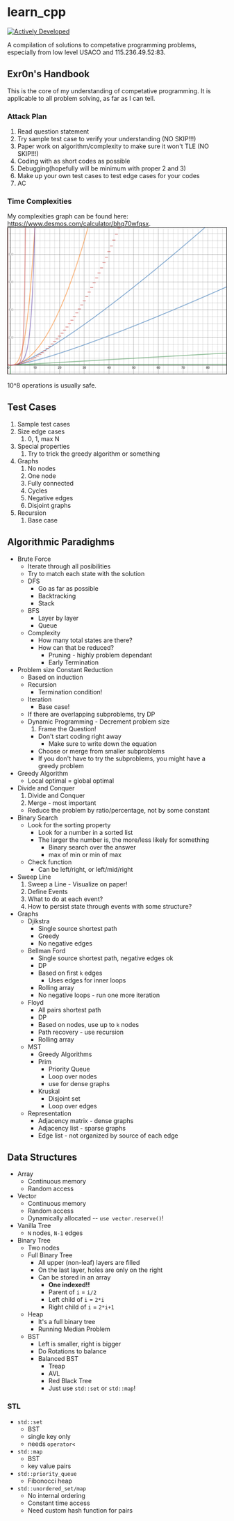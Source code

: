 # learn_cpp

[![Actively Developed](https://img.shields.io/badge/Maintenance%20Level-Actively%20Developed-brightgreen.svg)](https://gist.github.com/cheerfulstoic/d107229326a01ff0f333a1d3476e068d)

A compilation of solutions to competative programming problems, especially from low level USACO and 115.236.49.52:83.

## Exr0n's Handbook

This is the core of my understanding of competative programming. It is applicable to all problem solving, as far as I can tell.

### Attack Plan

1. Read question statement
1. Try sample test case to verify your understanding (NO SKIP!!!)
1. Paper work on algorithm/complexity to make sure it won't TLE (NO SKIP!!!)
1. Coding with as short codes as possible
1. Debugging(hopefully will be minimum with proper 2 and 3)
1. Make up your own test cases to test edge cases for your codes
1. AC

### Time Complexities

My complexities graph can be found here: <https://www.desmos.com/calculator/bhq70wfqsx>.
<img src="./notes/random_intuitions/time_complexity.png" style="border: 1px solid black;">

10^8 operations is usually safe.

## Test Cases

1. Sample test cases
2. Size edge cases
   1. 0, 1, max N
3. Special properties
   1. Try to trick the greedy algorithm or something
4. Graphs
   1. No nodes
   2. One node
   3. Fully connected
   4. Cycles
   5. Negative edges
   6. Disjoint graphs
5. Recursion
   1. Base case

## Algorithmic Paradighms

- Brute Force
    - Iterate through all posibilities
    - Try to match each state with the solution
    - DFS
        - Go as far as possible
        - Backtracking
        - Stack
    - BFS
        - Layer by layer
        - Queue
    - Complexity
        - How many total states are there?
        - How can that be reduced?
            - Pruning - highly problem dependant
            - Early Termination
- Problem size Constant Reduction
    - Based on induction
    - Recursion
        - Termination condition!
    - Iteration
        - Base case!
    - If there are overlapping subproblems, try DP
    - Dynamic Programming - Decrement problem size
        1. Frame the Question!
        - Don't start coding right away
            - Make sure to write down the equation
        - Choose or merge from smaller subproblems
        - If you don't have to try the subproblems, you might have a greedy problem
- Greedy Algorithm
    - Local optimal = global optimal
- Divide and Conquer
    1. Divide and Conquer
    1. Merge - most important
    - Reduce the problem by ratio/percentage, not by some constant
- Binary Search
    - Look for the sorting property
        - Look for a number in a sorted list
        - The larger the number is, the more/less likely for something
            - Binary search over the answer
            - max of min or min of max
    - Check function
        - Can be left/right, or left/mid/right
- Sweep Line
    1. Sweep a Line - Visualize on paper!
    1. Define Events
    1. What to do at each event?
    1. How to persist state through events with some structure?
- Graphs
    - Djikstra
        - Single source shortest path
        - Greedy
        - No negative edges
    - Bellman Ford
        - Single source shortest path, negative edges ok
        - DP
        - Based on first `k` edges
            - Uses edges for inner loops
        - Rolling array
        - No negative loops - run one more iteration
    - Floyd
        - All pairs shortest path
        - DP
        - Based on nodes, use up to `k` nodes
        - Path recovery - use recursion
        - Rolling array
    - MST
        - Greedy Algorithms
        - Prim
            - Priority Queue
            - Loop over nodes
            - use for dense graphs
        - Kruskal
            - Disjoint set
            - Loop over edges
    - Representation
        - Adjacency matrix - dense graphs
        - Adjacency list - sparse graphs
        - Edge list - not organized by source of each edge

## Data Structures
- Array
    - Continuous memory
    - Random access
- Vector
    - Continuous memory
    - Random access
    - Dynamically allocated -- `use vector.reserve()`!
- Vanilla Tree
    - `N` nodes, `N-1` edges
- Binary Tree
    - Two nodes
    - Full Binary Tree
        - All upper (non-leaf) layers are filled
        - On the last layer, holes are only on the right
        - Can be stored in an array
            - **One indexed!!**
            - Parent of `i` = `i/2`
            - Left child of `i` = `2*i`
            - Right child of `i` = `2*i+1`
    - Heap
        - It's a full binary tree
        - Running Median Problem
    - BST
        - Left is smaller, right is bigger
        - Do Rotations to balance
        - Balanced BST
            - Treap
            - AVL
            - Red Black Tree
            - Just use `std::set` or `std::map`!
### STL
- `std::set`
    - BST
    - single key only
    - needs `operator<`
- `std::map`
    - BST
    - key value pairs
- `std::priority_queue`
    - Fibonocci heap
- `std::unordered_set/map`
    - No internal ordering
    - Constant time access
    - Need custom hash function for pairs
